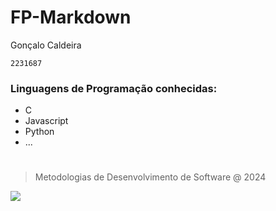 # FP-Markdown
Gonçalo Caldeira

```
2231687
```

### Linguagens de Programação conhecidas:

+ C
+ Javascript
+ Python
+ ...
#
>Metodologias de Desenvolvimento de Software @ 2024

![ ](https://eduportugal.eu/wp-content/uploads/2017/08/eduportugal_ipleiria_n.jpg)
